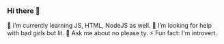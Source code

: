 ### Hi there 👋
🌱 I’m currently learning JS, HTML, NodeJS as well.
 🤔 I’m looking for help with bad girls but lit.
 💬 Ask me about no please ty.
 ⚡ Fun fact: I'm introvert.
<!--
**demeterthu/demeterthu** is a ✨ _special_ ✨ repository because its `README.md` (this file) appears on your GitHub profile.

Here are some ideas to get you started:

- 🔭 I’m currently working on ...
- 🌱 I’m currently learning ...
- 👯 I’m looking to collaborate on ...
- 🤔 I’m looking for help with ...
- 💬 Ask me about ...
- 📫 How to reach me: ...
- 😄 Pronouns: ...
- ⚡ Fun fact: ...
-->
